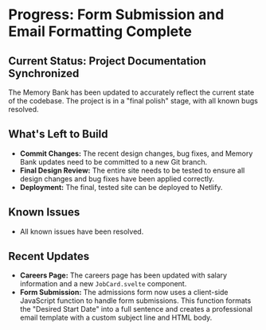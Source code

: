 # Progress: Form Submission and Email Formatting Complete

## Current Status: Project Documentation Synchronized
The Memory Bank has been updated to accurately reflect the current state of the codebase. The project is in a "final polish" stage, with all known bugs resolved.

## What's Left to Build
*   **Commit Changes:** The recent design changes, bug fixes, and Memory Bank updates need to be committed to a new Git branch.
*   **Final Design Review:** The entire site needs to be tested to ensure all design changes and bug fixes have been applied correctly.
*   **Deployment:** The final, tested site can be deployed to Netlify.

## Known Issues
*   All known issues have been resolved.

## Recent Updates
*   **Careers Page:** The careers page has been updated with salary information and a new `JobCard.svelte` component.
*   **Form Submission:** The admissions form now uses a client-side JavaScript function to handle form submissions. This function formats the "Desired Start Date" into a full sentence and creates a professional email template with a custom subject line and HTML body.
